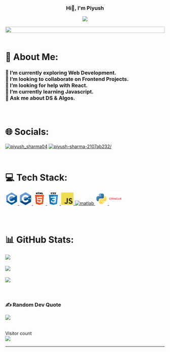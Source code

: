 <h3 align="center">Hi👋, I'm Piyush</h1>
<p align="center">
  <a href="https://github.com/DenverCoder1/readme-typing-svg"><img src="https://readme-typing-svg.herokuapp.com?lines=Improvise.+Adapt.+Overcome.;You%20still%20here?%20&center=true&width=500&height=50"></a>
</p>

<div align="center">
<img src="https://i.imgur.com/JHtPCJq.gif" align="center" style="width: 100%; height:60%;" />
</div> 

<br>

# 💫 About Me:
### 🔭    I’m currently exploring Web Development.<br>👯  I’m looking to collaborate on Frontend Projects.<br>🤝  I’m looking for help with React.<br>🌱  I’m currently learning Javascript.<br>💬  Ask me about DS & Algos.<br><br><br>


# 🌐 Socials:

<a href="https://twitter.com/piyush_sharma04" target="blank"><img align="center" src="https://raw.githubusercontent.com/rahuldkjain/github-profile-readme-generator/master/src/images/icons/Social/twitter.svg" alt="piyush_sharma04" height="30" width="40" /></a>
<a href="https://linkedin.com/in/piyush-sharma-2107ab232/" target="blank"><img align="center" src="https://raw.githubusercontent.com/rahuldkjain/github-profile-readme-generator/master/src/images/icons/Social/linked-in-alt.svg" alt="piyush-sharma-2107ab232/" height="30" width="40" /></a>

<!-- <p align="left">
<a href="https://twitter.com/piyush_sharma04" target="blank"><img align="center" src="https://raw.githubusercontent.com/rahuldkjain/github-profile-readme-generator/master/src/images/icons/Social/twitter.svg" alt="piyush_sharma04" height="30" width="40" /></a>
<a href="https://linkedin.com/in/piyush-sharma-2107ab232/" target="blank"><img align="center" src="https://raw.githubusercontent.com/rahuldkjain/github-profile-readme-generator/master/src/images/icons/Social/linked-in-alt.svg" alt="piyush-sharma-2107ab232/" height="30" width="40" /></a>
</p> -->


<br>

<!-- # 💻 Tech Stack:
![C](https://img.shields.io/badge/c-%2300599C.svg?style=for-the-badge&logo=c&logoColor=white) ![C++](https://img.shields.io/badge/c++-%2300599C.svg?style=for-the-badge&logo=c%2B%2B&logoColor=white) ![CSS3](https://img.shields.io/badge/css3-%231572B6.svg?style=for-the-badge&logo=css3&logoColor=white) ![HTML5](https://img.shields.io/badge/html5-%23E34F26.svg?style=for-the-badge&logo=html5&logoColor=white) ![Python](https://img.shields.io/badge/python-3670A0?style=for-the-badge&logo=python&logoColor=ffdd54) ![JavaScript](https://img.shields.io/badge/javascript-%23323330.svg?style=for-the-badge&logo=javascript&logoColor=%23F7DF1E)<br><br><br><br> -->

<!-- <h3 align="left">Languages and Tools:</h3> -->
# 💻 Tech Stack:
<p align="left"><a href="https://www.cprogramming.com/" target="_blank" rel="noreferrer"> <img src="https://raw.githubusercontent.com/devicons/devicon/master/icons/c/c-original.svg" alt="c" width="40" height="40"/> </a> <a href="https://www.w3schools.com/cpp/" target="_blank" rel="noreferrer"> <img src="https://raw.githubusercontent.com/devicons/devicon/master/icons/cplusplus/cplusplus-original.svg" alt="cplusplus" width="40" height="40"/> </a>  <a href="https://www.w3.org/html/" target="_blank" rel="noreferrer"> <img src="https://raw.githubusercontent.com/devicons/devicon/master/icons/html5/html5-original-wordmark.svg" alt="html5" width="40" height="40"/> </a> <a href="https://www.w3schools.com/css/" target="_blank" rel="noreferrer"> <img src="https://raw.githubusercontent.com/devicons/devicon/master/icons/css3/css3-original-wordmark.svg" alt="css3" width="40" height="40"/> </a><a href="https://developer.mozilla.org/en-US/docs/Web/JavaScript" target="_blank" rel="noreferrer"> <img src="https://raw.githubusercontent.com/devicons/devicon/master/icons/javascript/javascript-original.svg" alt="javascript" width="40" height="40"/> </a> <a href="https://www.mathworks.com/" target="_blank" rel="noreferrer"> <img src="https://upload.wikimedia.org/wikipedia/commons/2/21/Matlab_Logo.png" alt="matlab" width="40" height="40"/> </a>  <a href="https://www.python.org" target="_blank" rel="noreferrer"> <img src="https://raw.githubusercontent.com/devicons/devicon/master/icons/python/python-original.svg" alt="python" width="40" height="40"/> </a> <a href="https://www.oracle.com/" target="_blank" rel="noreferrer"> <img src="https://raw.githubusercontent.com/devicons/devicon/master/icons/oracle/oracle-original.svg" alt="oracle" width="40" height="40"/> </a></p>
<br><br>

# 📊 GitHub Stats:<br>
![](https://github-readme-stats.vercel.app/api?username=piyush5665&theme=dark&hide_border=false&include_all_commits=true&count_private=false)<br/><br/>
![](https://github-readme-streak-stats.herokuapp.com/?user=piyush5665&theme=dark&hide_border=false)<br/><br/>
![](https://github-readme-stats.vercel.app/api/top-langs/?username=piyush5665&theme=dark&hide_border=false&include_all_commits=true&count_private=false&layout=compact)<br/><br><br>

### ✍️ Random Dev Quote
![](https://quotes-github-readme.vercel.app/api?type=horizontal&theme=dark)
<br><br>

<p align="left"> 
  Visitor count<br>
  <img src="https://profile-counter.glitch.me/piyush5665/count.svg" />
</p>

<hr>
<!-- <p align="center"> 
  Profile Views<br>
  <img src="https://profile-counter.glitch.me/basedharsh/count.svg" />
</p> -->

<!-- <p align="left">
  <img src="https://capsule-render.vercel.app/api?type=waving&color=gradient&height=100&section=footer"/>
</p>  -->

<!-- <p align="left">
 <img src="https://metrics.lecoq.io/piyush5665" alt="piyush"/>  
</p> -->

<!-- [![](https://visitcount.itsvg.in/api?id=piyush5665&icon=0&color=0)](https://visitcount.itsvg.in) -->


<!-- Proudly created with GPRM ( https://gprm.itsvg.in ) -->
